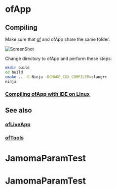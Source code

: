 ofApp
=====


Compiling
---------

Make sure that [of](https://github.com/ofnode/of) and ofApp share the same folder.

![ScreenShot](http://i.imgur.com/xTQQYv4.png)

Change directory to ofApp and perform these steps:

```bash
mkdir build
cd build
cmake .. -G Ninja -DCMAKE_CXX_COMPILER=clang++
ninja
```

### [Compiling ofApp with IDE on Linux](https://github.com/ofnode/of/wiki/Compiling-ofApp-with-IDE-on-Linux)


See also
--------

### [ofLiveApp](https://github.com/ofnode/ofLiveApp)
### [ofTools](https://github.com/ofnode/ofTools)
# JamomaParamTest
# JamomaParamTest

